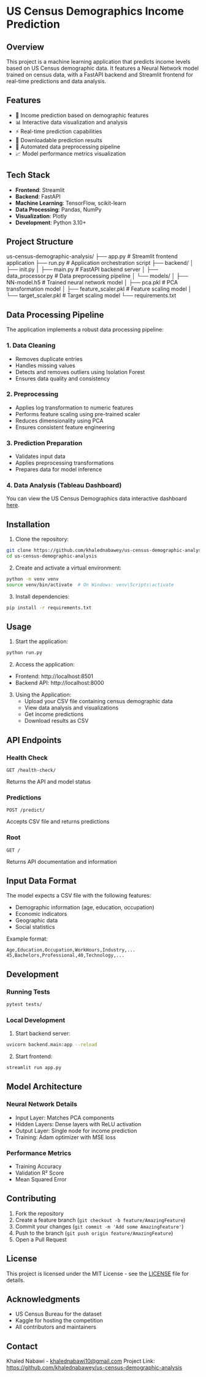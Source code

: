 # US Census Demographics Income Prediction

## Overview

This project is a machine learning application that predicts income levels based on US Census demographic data. It features a Neural Network model trained on census data, with a FastAPI backend and Streamlit frontend for real-time predictions and data analysis.

## Features

- 🔮 Income prediction based on demographic features
- 📊 Interactive data visualization and analysis
- ⚡ Real-time prediction capabilities
- 💾 Downloadable prediction results
- 🔄 Automated data preprocessing pipeline
- 📈 Model performance metrics visualization

## Tech Stack

- **Frontend**: Streamlit
- **Backend**: FastAPI
- **Machine Learning**: TensorFlow, scikit-learn
- **Data Processing**: Pandas, NumPy
- **Visualization**: Plotly
- **Development**: Python 3.10+

## Project Structure

us-census-demographic-analysis/
├── app.py # Streamlit frontend application
├── run.py # Application orchestration script
├── backend/
│ ├── init.py
│ ├── main.py # FastAPI backend server
│ ├── data_processor.py # Data preprocessing pipeline
│ └── models/
│ ├── NN-model.h5 # Trained neural network model
│ ├── pca.pkl # PCA transformation model
│ ├── feature_scaler.pkl # Feature scaling model
│ └── target_scaler.pkl # Target scaling model
└── requirements.txt

## Data Processing Pipeline

The application implements a robust data processing pipeline:

### 1. Data Cleaning

- Removes duplicate entries
- Handles missing values
- Detects and removes outliers using Isolation Forest
- Ensures data quality and consistency

### 2. Preprocessing

- Applies log transformation to numeric features
- Performs feature scaling using pre-trained scaler
- Reduces dimensionality using PCA
- Ensures consistent feature engineering

### 3. Prediction Preparation

- Validates input data
- Applies preprocessing transformations
- Prepares data for model inference

### 4. Data Analysis (Tableau Dashboard)
You can view the US Census Demographics data interactive dashboard [here](https://public.tableau.com/views/USCensusDemographicAnalysis_17339499055870/AnalysisDashboard?:language=en-GB&:sid=&:redirect=auth&:display_count=n&:origin=viz_share_link).

## Installation

1. Clone the repository:

```bash
git clone https://github.com/khalednabawey/us-census-demographic-analysis.git
cd us-census-demographic-analysis
```

2. Create and activate a virtual environment:

```bash
python -m venv venv
source venv/bin/activate  # On Windows: venv\Scripts\activate
```

3. Install dependencies:

```bash
pip install -r requirements.txt
```

## Usage

1. Start the application:

```bash
python run.py
```

2. Access the application:

- Frontend: http://localhost:8501
- Backend API: http://localhost:8000

3. Using the Application:
   - Upload your CSV file containing census demographic data
   - View data analysis and visualizations
   - Get income predictions
   - Download results as CSV

## API Endpoints

### Health Check

```http
GET /health-check/
```

Returns the API and model status

### Predictions

```http
POST /predict/
```

Accepts CSV file and returns predictions

### Root

```http
GET /
```

Returns API documentation and information

## Input Data Format

The model expects a CSV file with the following features:

- Demographic information (age, education, occupation)
- Economic indicators
- Geographic data
- Social statistics

Example format:

```csv
Age,Education,Occupation,WorkHours,Industry,...
45,Bachelors,Professional,40,Technology,...
```

## Development

### Running Tests

```bash
pytest tests/
```

### Local Development

1. Start backend server:

```bash
uvicorn backend.main:app --reload
```

2. Start frontend:

```bash
streamlit run app.py
```

## Model Architecture

### Neural Network Details

- Input Layer: Matches PCA components
- Hidden Layers: Dense layers with ReLU activation
- Output Layer: Single node for income prediction
- Training: Adam optimizer with MSE loss

### Performance Metrics

- Training Accuracy
- Validation R² Score
- Mean Squared Error

## Contributing

1. Fork the repository
2. Create a feature branch (`git checkout -b feature/AmazingFeature`)
3. Commit your changes (`git commit -m 'Add some AmazingFeature'`)
4. Push to the branch (`git push origin feature/AmazingFeature`)
5. Open a Pull Request

## License

This project is licensed under the MIT License - see the [LICENSE](LICENSE) file for details.

## Acknowledgments

- US Census Bureau for the dataset
- Kaggle for hosting the competition
- All contributors and maintainers

## Contact

Khaled Nabawi - khalednabawi10@gmail.com
Project Link: https://github.com/khalednabawey/us-census-demographic-analysis
